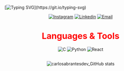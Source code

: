[![Typing SVG](https://readme-typing-svg.herokuapp.com/?color=E6E6FA&size=40&center=true&vCenter=true&width=1000&lines=Hello!+I'm+Carlos+Abrantes;I.T.+Student+(⌐□_□))](https://git.io/typing-svg)

<div align="center">

[![Instagram](https://img.shields.io/badge/Instagram-E6E6FA?style=for-the-badge&logo=instagram&logoColor=black)](https://www.instagram.com/carlosabrantes_/)
[![Linkedin](https://img.shields.io/badge/LinkedIn-E6E6FA?style=for-the-badge&logo=linkedin&logoColor=black)](https://www.linkedin.com/in/carlos-henrique-duarte-abrantes-1b726626a/)
[![Email](https://img.shields.io/badge/Gmail-E6E6FA?style=for-the-badge&logo=gmail&logoColor=black)](mailto:carlosduartee128@gmail.com)

<div align="center">
  
<h1><font color="red">Languages & Tools</font></h1>

<img alt="C" src="https://img.shields.io/badge/C-E6E6FA?style=for-the-badge&logo=c&logoColor=black"/>
<img alt="Python" src="https://img.shields.io/badge/python-E6E6FA?style=for-the-badge&logo=python&logoColor=black"/>
<img alt="React" src="https://img.shields.io/badge/React-E6E6FA?style=for-the-badge&logo=react&logoColor=black"/>

  
<br>![carlosabrantesdev_GitHub stats](https://github-readme-stats.vercel.app/api?username=carlosabrantesdev&show_icons=true&theme=white)
